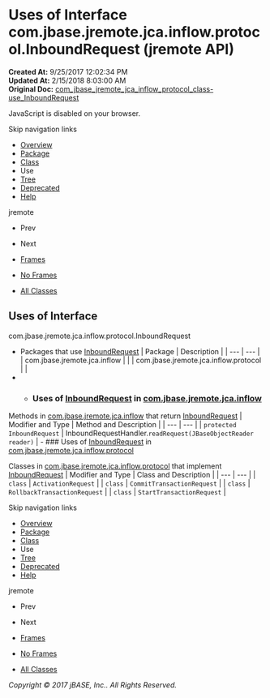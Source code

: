 # Uses of Interface com.jbase.jremote.jca.inflow.protocol.InboundRequest (jremote   API)

**Created At:** 9/25/2017 12:02:34 PM  
**Updated At:** 2/15/2018 8:03:00 AM  
**Original Doc:** [com_jbase_jremote_jca_inflow_protocol_class-use_InboundRequest](https://docs.jbase.com/39265-class-use/com_jbase_jremote_jca_inflow_protocol_class-use_InboundRequest)  

<!--<br>    try {<br>        if (location.href.indexOf('is-external=true') == -1) {<br>            parent.document.title="Uses of Interface com.jbase.jremote.jca.inflow.protocol.InboundRequest (jremote   API)";<br>        }<br>    }<br>    catch(err) {<br>    }<br>//-->
JavaScript is disabled on your browser.

Skip navigation links

- [Overview](../../../../../../../overview-summary.html)
- [Package](./../../com.jbase.jremote.jca.inflow.protocol-%28jremote---api%29)
- [Class](./../../inboundrequest-%28jremote-api%29 "interface in com.jbase.jremote.jca.inflow.protocol")
- Use
- [Tree](./../../com.jbase.jremote.jca.inflow.protocol-class-hierarchy-%28jremote---api%29)
- [Deprecated](../../../../../../../deprecated-list.html)
- [Help](../../../../../../../help-doc.html)


jremote <br>

- Prev
- Next


- [Frames](./.)
- [No Frames](./.)


- [All Classes](../../../../../../../allclasses-noframe.html)


<!--<br>  allClassesLink = document.getElementById("allclasses\_navbar\_top");<br>  if(window==top) {<br>    allClassesLink.style.display = "block";<br>  }<br>  else {<br>    allClassesLink.style.display = "none";<br>  }<br>  //-->

## Uses of Interface
com.jbase.jremote.jca.inflow.protocol.InboundRequest

- Packages that use [InboundRequest](./../../inboundrequest-%28jremote-api%29 "interface in com.jbase.jremote.jca.inflow.protocol") | Package | Description |
| --- | --- |
| com.jbase.jremote.jca.inflow |   |
| com.jbase.jremote.jca.inflow.protocol |   |
- - ### Uses of [InboundRequest](./../../inboundrequest-%28jremote-api%29 "interface in com.jbase.jremote.jca.inflow.protocol") in [com.jbase.jremote.jca.inflow](./../../../com.jbase.jremote.jca.inflow-%28jremote---api%29)


Methods in [com.jbase.jremote.jca.inflow](./../../../com.jbase.jremote.jca.inflow-%28jremote---api%29) that return [InboundRequest](./../../inboundrequest-%28jremote-api%29 "interface in com.jbase.jremote.jca.inflow.protocol") | Modifier and Type | Method and Description |
| --- | --- |
| `protected InboundRequest` | InboundRequestHandler.`readRequest(JBaseObjectReader reader)`  |
    - ### Uses of [InboundRequest](./../../inboundrequest-%28jremote-api%29 "interface in com.jbase.jremote.jca.inflow.protocol") in [com.jbase.jremote.jca.inflow.protocol](./../../com.jbase.jremote.jca.inflow.protocol-%28jremote---api%29)


Classes in [com.jbase.jremote.jca.inflow.protocol](./../../com.jbase.jremote.jca.inflow.protocol-%28jremote---api%29) that implement [InboundRequest](./../../inboundrequest-%28jremote-api%29 "interface in com.jbase.jremote.jca.inflow.protocol") | Modifier and Type | Class and Description |
| --- | --- |
| `class` | `ActivationRequest`  |
| `class` | `CommitTransactionRequest`  |
| `class` | `RollbackTransactionRequest`  |
| `class` | `StartTransactionRequest`  |

Skip navigation links

- [Overview](../../../../../../../overview-summary.html)
- [Package](./../../com.jbase.jremote.jca.inflow.protocol-%28jremote---api%29)
- [Class](./../../inboundrequest-%28jremote-api%29 "interface in com.jbase.jremote.jca.inflow.protocol")
- Use
- [Tree](./../../com.jbase.jremote.jca.inflow.protocol-class-hierarchy-%28jremote---api%29)
- [Deprecated](../../../../../../../deprecated-list.html)
- [Help](../../../../../../../help-doc.html)


jremote <br>

- Prev
- Next


- [Frames](./.)
- [No Frames](./.)


- [All Classes](../../../../../../../allclasses-noframe.html)


<!--<br>  allClassesLink = document.getElementById("allclasses\_navbar\_bottom");<br>  if(window==top) {<br>    allClassesLink.style.display = "block";<br>  }<br>  else {<br>    allClassesLink.style.display = "none";<br>  }<br>  //-->

*Copyright © 2017 jBASE, Inc.. All Rights Reserved.*
